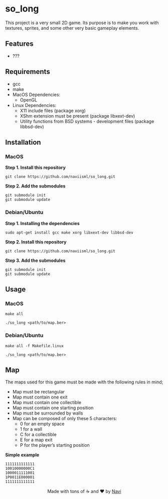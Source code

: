 # so_long

This project is a very small 2D game. Its purpose is to make you work with textures, sprites, and some other very basic gameplay elements.

## Features

- ???

## Requirements

- gcc
- make
- MacOS Dependencies:
	- OpenGL
- Linux Dependencies:
	- X11 include files (package xorg)
	- XShm extension must be present (package libxext-dev)
	- Utility functions from BSD systems - development files (package libbsd-dev)

## Installation

### MacOS

**Step 1. Install this repository**

```
git clone https://github.com/naviisml/so_long.git
```

**Step 2. Add the submodules**

```
git submodule init
git submodule update
```

### Debian/Ubuntu

**Step 1. Installing the dependencies**

```
sudo apt-get install gcc make xorg libxext-dev libbsd-dev
```

**Step 2. Install this repository**

```
git clone https://github.com/naviisml/so_long.git
```

**Step 3. Add the submodules**

```
git submodule init
git submodule update
```

## Usage

### MacOS

```
make all
```

```
./so_long <path/to/map.ber>
```

### Debian/Ubuntu

```
make all -f Makefile.linux
```

```
./so_long <path/to/map.ber>
```

## Map

The maps used for this game must be made with the following rules in mind;
- Map must be rectangular
- Map must contain one exit
- Map must contain one collectible
- Map must contain one starting position
- Map must be surrounded by walls
- Map can be composed of only these 5 characters:
	- 0 for an empty space
	- 1 for a wall
	- C for a collectible
	- E for a map exit
	- P for the player’s starting position

**Simple example**

```
1111111111111
10010000000C1
1000011111001
1P0011E000001
1111111111111
```

<div align=center>Made with tons of ☕ and ❤️ by <a href="https://github.com/naviisml">Navi</a></div>
